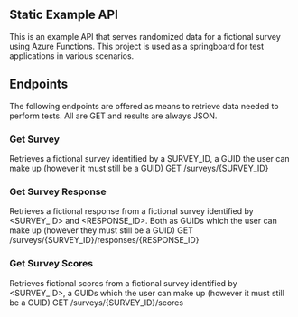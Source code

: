 ## Static Example API
This is an example API that serves randomized data for a fictional survey using Azure Functions. This project is used as a springboard for test applications in various scenarios.

## Endpoints
The following endpoints are offered as means to retrieve data needed to perform tests. All are GET and results are always JSON.

### Get Survey
Retrieves a fictional survey identified by a SURVEY_ID, a GUID the user can make up (however it must still be a GUID)
GET /surveys/{SURVEY_ID}

### Get Survey Response
Retrieves a fictional response from a fictional survey identified by <SURVEY_ID> and <RESPONSE_ID>. Both as GUIDs which the user can make up (however they must still be a GUID)
GET /surveys/{SURVEY_ID}/responses/{RESPONSE_ID}

### Get Survey Scores
Retrieves fictional scores from a fictional survey identified by <SURVEY_ID>, a GUIDs which the user can make up (however it must still be a GUID)
GET /surveys/{SURVEY_ID}/scores
